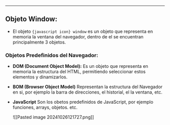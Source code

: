 
---
## Objeto Window:
- El objeto `{javascript icon} window` es un objeto que representa en memoria la ventana del navegador, dentro de el se encuentran principalmente 3 objetos. 

### Objetos Predefinidos del Navegador:
- **DOM (Document Object Model):** Es un objeto que representa en memoria la estructura del HTML, permitiendo seleccionar estos elementos y dinamizarlos. 
- **BOM (Browser Object Model)** Representan la estructura del Navegador en si, por ejemplo la barra de direcciones, el historial, el la ventana, etc.
- **JavaScript** Son los obetos predefinidos de JavaScript, por ejemplo funciones, arrays, objetos. etc.

	![[Pasted image 20241026121727.png]]